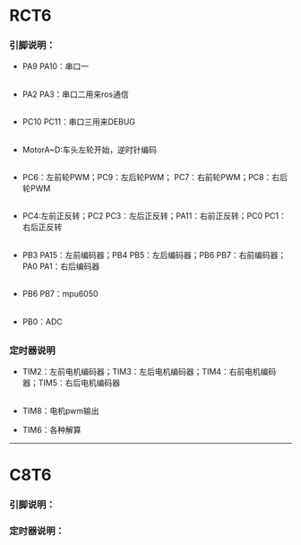 # RCT6

### 引脚说明：

* PA9 PA10：串口一
##

* PA2 PA3：串口二用来ros通信
##
* PC10 PC11：串口三用来DEBUG
##

* MotorA~D:车头左轮开始，逆时针编码
##

* PC6：左前轮PWM；PC9：左后轮PWM； PC7：右前轮PWM；PC8：右后轮PWM   
##

* PC4:左前正反转；PC2 PC3：左后正反转；PA11：右前正反转；PC0 PC1：右后正反转  
##

* PB3 PA15：左前编码器；PB4 PB5：左后编码器；PB6 PB7：右前编码器；PA0 PA1：右后编码器
##

* PB6 PB7：mpu6050
##

* PB0：ADC
##

### 定时器说明

* TIM2：左前电机编码器；TIM3：左后电机编码器；TIM4：右前电机编码器；TIM5：右后电机编码器
##
* TIM8：电机pwm输出

* TIM6：各种解算

***

# C8T6

### 引脚说明：

### 定时器说明：


